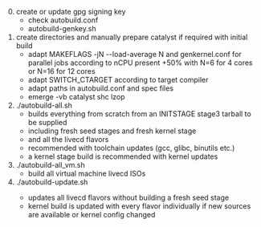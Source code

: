 0) create or update gpg signing key
	- check autobuild.conf
	- autobuild-genkey.sh
1) create directories and manually prepare catalyst if required with initial build
	- adapt MAKEFLAGS -jN --load-average N and genkernel.conf for parallel jobs according to nCPU present
	  +50% with N=6 for 4 cores or N=16 for 12 cores
	- adapt SWITCH_CTARGET according to target compiler
	- adapt paths in autobuild.conf and spec files
	- emerge -vb catalyst shc lzop
2) ./autobuild-all.sh
	- builds everything from scratch from an INITSTAGE stage3 tarball to be supplied
	- including fresh seed stages and fresh kernel stage
	- and all the livecd flavors
	- recommended with toolchain updates (gcc, glibc, binutils etc.)
	- a kernel stage build is recommended with kernel updates
3) ./autobuild-all_vm.sh
	- build all virtual machine livecd ISOs
4) ./autobuild-update.sh <LATEST-RELDA>
	- updates all livecd flavors without building a fresh seed stage
	- kernel build is updated with every flavor individually if new sources are available or kernel config changed
